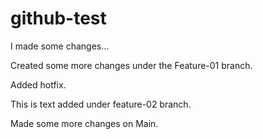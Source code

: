# github-test

I made some changes...

Created some more changes under the Feature-01 branch.

Added hotfix.

This is text added under feature-02 branch.

Made some more changes on Main.